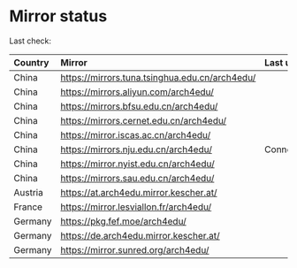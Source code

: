 <script src="./time.js"></script>
# Mirror status
Last check: <script type="text/javascript">localize(1700749023.306978);</script>

|Country|Mirror|Last update|
|:------|:-----|:----------|
|China|https://mirrors.tuna.tsinghua.edu.cn/arch4edu/|<script type="text/javascript">localize(1700721172);</script>|
|China|https://mirrors.aliyun.com/arch4edu/|<script type="text/javascript">localize(1700721172);</script>|
|China|https://mirrors.bfsu.edu.cn/arch4edu/|<script type="text/javascript">localize(1700721172);</script>|
|China|https://mirrors.cernet.edu.cn/arch4edu/|<script type="text/javascript">localize(1700721172);</script>|
|China|https://mirror.iscas.ac.cn/arch4edu/|<script type="text/javascript">localize(1700721172);</script>|
|China|https://mirrors.nju.edu.cn/arch4edu/|ConnectTimeout|
|China|https://mirror.nyist.edu.cn/arch4edu/|<script type="text/javascript">localize(1700721172);</script>|
|China|https://mirrors.sau.edu.cn/arch4edu/|<script type="text/javascript">localize(1700721172);</script>|
|Austria|https://at.arch4edu.mirror.kescher.at/|<script type="text/javascript">localize(1700721172);</script>|
|France|https://mirror.lesviallon.fr/arch4edu/|<script type="text/javascript">localize(1700721172);</script>|
|Germany|https://pkg.fef.moe/arch4edu/|<script type="text/javascript">localize(1700721172);</script>|
|Germany|https://de.arch4edu.mirror.kescher.at/|<script type="text/javascript">localize(1700721172);</script>|
|Germany|https://mirror.sunred.org/arch4edu/|<script type="text/javascript">localize(1700721172);</script>|

<script src="./tablefilter/tablefilter.js"></script>
<script src="./table.js"></script>